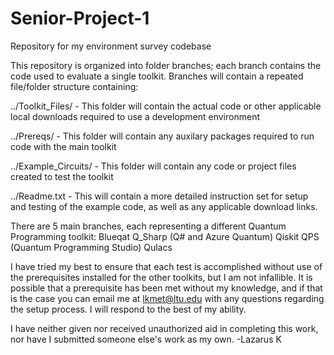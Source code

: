 # Senior-Project-1
Repository for my environment survey codebase

This repository is organized into folder branches; each branch contains the code used to evaluate a single toolkit. Branches will contain a repeated file/folder structure containing:

../Toolkit_Files/ - This folder will contain the actual code or other applicable local downloads required to use a development environment

../Prereqs/ - This folder will contain any auxilary packages required to run code with the main toolkit

../Example_Circuits/ - This folder will contain any code or project files created to test the toolkit

../Readme.txt - This will contain a more detailed instruction set for setup and testing of the example code, as well as any applicable download links.

There are 5 main branches, each representing a different Quantum Programming toolkit:
Blueqat
Q_Sharp (Q# and Azure Quantum)
Qiskit
QPS (Quantum Programming Studio)
Qulacs

I have tried my best to ensure that each test is accomplished without use of the prerequisites installed for the other toolkits, but I am not infallible. It is possible that a prerequisite has been met without my knowledge, and if that is the case you can email me at lkmet@ltu.edu with any questions regarding the setup process. I will respond to the best of my ability.

I have neither given nor received unauthorized aid in completing this work, nor have I submitted someone else's work as my own.
-Lazarus K
